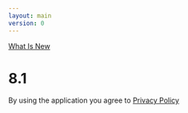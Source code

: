 ```yaml
---
layout: main
version: 0
---
```

[What Is New](/wiki/what-is-new)

# 8.1

By using the application you agree to [Privacy Policy](/wiki/PrivacyPolicy/)

